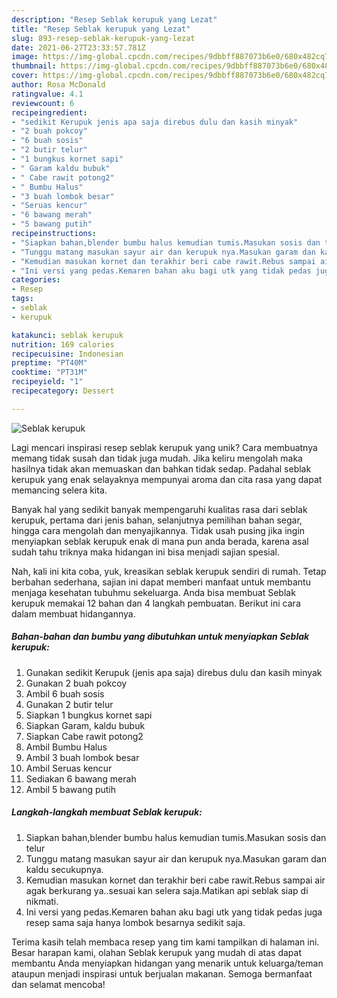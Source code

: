 ```yaml
---
description: "Resep Seblak kerupuk yang Lezat"
title: "Resep Seblak kerupuk yang Lezat"
slug: 893-resep-seblak-kerupuk-yang-lezat
date: 2021-06-27T23:33:57.781Z
image: https://img-global.cpcdn.com/recipes/9dbbff887073b6e0/680x482cq70/seblak-kerupuk-foto-resep-utama.jpg
thumbnail: https://img-global.cpcdn.com/recipes/9dbbff887073b6e0/680x482cq70/seblak-kerupuk-foto-resep-utama.jpg
cover: https://img-global.cpcdn.com/recipes/9dbbff887073b6e0/680x482cq70/seblak-kerupuk-foto-resep-utama.jpg
author: Rosa McDonald
ratingvalue: 4.1
reviewcount: 6
recipeingredient:
- "sedikit Kerupuk jenis apa saja direbus dulu dan kasih minyak"
- "2 buah pokcoy"
- "6 buah sosis"
- "2 butir telur"
- "1 bungkus kornet sapi"
- " Garam kaldu bubuk"
- " Cabe rawit potong2"
- " Bumbu Halus"
- "3 buah lombok besar"
- "Seruas kencur"
- "6 bawang merah"
- "5 bawang putih"
recipeinstructions:
- "Siapkan bahan,blender bumbu halus kemudian tumis.Masukan sosis dan telur"
- "Tunggu matang masukan sayur air dan kerupuk nya.Masukan garam dan kaldu secukupnya."
- "Kemudian masukan kornet dan terakhir beri cabe rawit.Rebus sampai air agak berkurang ya..sesuai kan selera saja.Matikan api seblak siap di nikmati."
- "Ini versi yang pedas.Kemaren bahan aku bagi utk yang tidak pedas juga resep sama saja hanya lombok besarnya sedikit saja."
categories:
- Resep
tags:
- seblak
- kerupuk

katakunci: seblak kerupuk 
nutrition: 169 calories
recipecuisine: Indonesian
preptime: "PT40M"
cooktime: "PT31M"
recipeyield: "1"
recipecategory: Dessert

---
```



![Seblak kerupuk](https://img-global.cpcdn.com/recipes/9dbbff887073b6e0/680x482cq70/seblak-kerupuk-foto-resep-utama.jpg)

Lagi mencari inspirasi resep seblak kerupuk yang unik? Cara membuatnya memang tidak susah dan tidak juga mudah. Jika keliru mengolah maka hasilnya tidak akan memuaskan dan bahkan tidak sedap. Padahal seblak kerupuk yang enak selayaknya mempunyai aroma dan cita rasa yang dapat memancing selera kita.

Banyak hal yang sedikit banyak mempengaruhi kualitas rasa dari seblak kerupuk, pertama dari jenis bahan, selanjutnya pemilihan bahan segar, hingga cara mengolah dan menyajikannya. Tidak usah pusing jika ingin menyiapkan seblak kerupuk enak di mana pun anda berada, karena asal sudah tahu triknya maka hidangan ini bisa menjadi sajian spesial.




Nah, kali ini kita coba, yuk, kreasikan seblak kerupuk sendiri di rumah. Tetap berbahan sederhana, sajian ini dapat memberi manfaat untuk membantu menjaga kesehatan tubuhmu sekeluarga. Anda bisa membuat Seblak kerupuk memakai 12 bahan dan 4 langkah pembuatan. Berikut ini cara dalam membuat hidangannya.

<!--inarticleads1-->

##### Bahan-bahan dan bumbu yang dibutuhkan untuk menyiapkan Seblak kerupuk:

1. Gunakan sedikit Kerupuk (jenis apa saja) direbus dulu dan kasih minyak
1. Gunakan 2 buah pokcoy
1. Ambil 6 buah sosis
1. Gunakan 2 butir telur
1. Siapkan 1 bungkus kornet sapi
1. Siapkan  Garam, kaldu bubuk
1. Siapkan  Cabe rawit potong2
1. Ambil  Bumbu Halus
1. Ambil 3 buah lombok besar
1. Ambil Seruas kencur
1. Sediakan 6 bawang merah
1. Ambil 5 bawang putih




<!--inarticleads2-->

##### Langkah-langkah membuat Seblak kerupuk:

1. Siapkan bahan,blender bumbu halus kemudian tumis.Masukan sosis dan telur
1. Tunggu matang masukan sayur air dan kerupuk nya.Masukan garam dan kaldu secukupnya.
1. Kemudian masukan kornet dan terakhir beri cabe rawit.Rebus sampai air agak berkurang ya..sesuai kan selera saja.Matikan api seblak siap di nikmati.
1. Ini versi yang pedas.Kemaren bahan aku bagi utk yang tidak pedas juga resep sama saja hanya lombok besarnya sedikit saja.




Terima kasih telah membaca resep yang tim kami tampilkan di halaman ini. Besar harapan kami, olahan Seblak kerupuk yang mudah di atas dapat membantu Anda menyiapkan hidangan yang menarik untuk keluarga/teman ataupun menjadi inspirasi untuk berjualan makanan. Semoga bermanfaat dan selamat mencoba!
